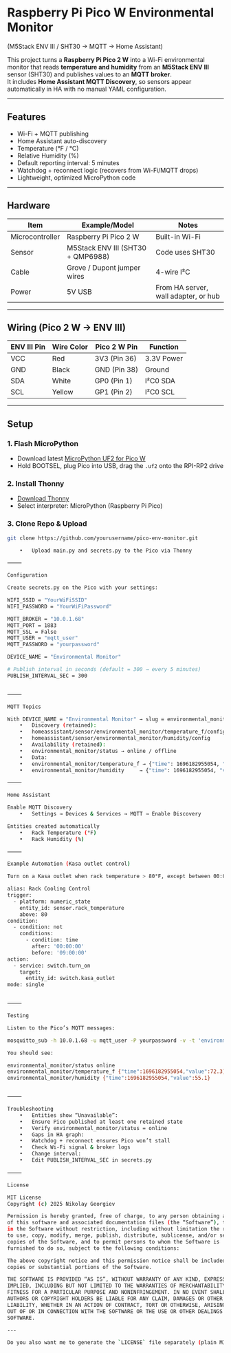 # Raspberry Pi Pico W Environmental Monitor  
(M5Stack ENV III / SHT30 → MQTT → Home Assistant)

This project turns a **Raspberry Pi Pico 2 W** into a Wi-Fi environmental monitor that reads **temperature and humidity** from an **M5Stack ENV III** sensor (SHT30) and publishes values to an **MQTT broker**.  
It includes **Home Assistant MQTT Discovery**, so sensors appear automatically in HA with no manual YAML configuration.

---

## Features
- Wi-Fi + MQTT publishing
- Home Assistant auto-discovery
- Temperature (°F / °C)
- Relative Humidity (%)
- Default reporting interval: 5 minutes
- Watchdog + reconnect logic (recovers from Wi-Fi/MQTT drops)
- Lightweight, optimized MicroPython code

---

## Hardware

| Item                         | Example/Model | Notes                          |
|------------------------------|---------------|--------------------------------|
| Microcontroller              | Raspberry Pi Pico 2 W | Built-in Wi-Fi |
| Sensor                       | M5Stack ENV III (SHT30 + QMP6988) | Code uses SHT30 |
| Cable                        | Grove / Dupont jumper wires | 4-wire I²C |
| Power                        | 5V USB | From HA server, wall adapter, or hub |

---

## Wiring (Pico 2 W → ENV III)

| ENV III Pin | Wire Color | Pico 2 W Pin | Function |
|-------------|------------|--------------|----------|
| VCC         | Red        | 3V3 (Pin 36) | 3.3V Power |
| GND         | Black      | GND (Pin 38) | Ground |
| SDA         | White      | GP0 (Pin 1)  | I²C0 SDA |
| SCL         | Yellow     | GP1 (Pin 2)  | I²C0 SCL |

---

## Setup

### 1. Flash MicroPython
- Download latest [MicroPython UF2 for Pico W](https://micropython.org/download/rp2-pico-w/)
- Hold BOOTSEL, plug Pico into USB, drag the `.uf2` onto the RPI-RP2 drive

### 2. Install Thonny
- [Download Thonny](https://thonny.org/)  
- Select interpreter: MicroPython (Raspberry Pi Pico)

### 3. Clone Repo & Upload
```bash
git clone https://github.com/yourusername/pico-env-monitor.git

	•	Upload main.py and secrets.py to the Pico via Thonny

⸻

Configuration

Create secrets.py on the Pico with your settings:

WIFI_SSID = "YourWiFiSSID"
WIFI_PASSWORD = "YourWiFiPassword"

MQTT_BROKER = "10.0.1.68"
MQTT_PORT = 1883
MQTT_SSL = False
MQTT_USER = "mqtt_user"
MQTT_PASSWORD = "yourpassword"

DEVICE_NAME = "Environmental Monitor"

# Publish interval in seconds (default = 300 → every 5 minutes)
PUBLISH_INTERVAL_SEC = 300


⸻

MQTT Topics

With DEVICE_NAME = "Environmental Monitor" → slug = environmental_monitor
	•	Discovery (retained):
	•	homeassistant/sensor/environmental_monitor/temperature_f/config
	•	homeassistant/sensor/environmental_monitor/humidity/config
	•	Availability (retained):
	•	environmental_monitor/status → online / offline
	•	Data:
	•	environmental_monitor/temperature_f → {"time": 1696182955054, "value": 72.3}
	•	environmental_monitor/humidity     → {"time": 1696182955054, "value": 55.1}

⸻

Home Assistant

Enable MQTT Discovery
	•	Settings → Devices & Services → MQTT → Enable Discovery

Entities created automatically
	•	Rack Temperature (°F)
	•	Rack Humidity (%)

⸻

Example Automation (Kasa outlet control)

Turn on a Kasa outlet when rack temperature > 80°F, except between 00:00–09:00.

alias: Rack Cooling Control
trigger:
  - platform: numeric_state
    entity_id: sensor.rack_temperature
    above: 80
condition:
  - condition: not
    conditions:
      - condition: time
        after: '00:00:00'
        before: '09:00:00'
action:
  - service: switch.turn_on
    target:
      entity_id: switch.kasa_outlet
mode: single


⸻

Testing

Listen to the Pico’s MQTT messages:

mosquitto_sub -h 10.0.1.68 -u mqtt_user -P yourpassword -v -t 'environmental_monitor/#'

You should see:

environmental_monitor/status online
environmental_monitor/temperature_f {"time":1696182955054,"value":72.3}
environmental_monitor/humidity {"time":1696182955054,"value":55.1}


⸻

Troubleshooting
	•	Entities show “Unavailable”:
	•	Ensure Pico published at least one retained state
	•	Verify environmental_monitor/status = online
	•	Gaps in HA graph:
	•	Watchdog + reconnect ensures Pico won’t stall
	•	Check Wi-Fi signal & broker logs
	•	Change interval:
	•	Edit PUBLISH_INTERVAL_SEC in secrets.py

⸻

License

MIT License
Copyright (c) 2025 Nikolay Georgiev

Permission is hereby granted, free of charge, to any person obtaining a copy
of this software and associated documentation files (the “Software”), to deal
in the Software without restriction, including without limitation the rights
to use, copy, modify, merge, publish, distribute, sublicense, and/or sell
copies of the Software, and to permit persons to whom the Software is
furnished to do so, subject to the following conditions:

The above copyright notice and this permission notice shall be included in all
copies or substantial portions of the Software.

THE SOFTWARE IS PROVIDED “AS IS”, WITHOUT WARRANTY OF ANY KIND, EXPRESS OR
IMPLIED, INCLUDING BUT NOT LIMITED TO THE WARRANTIES OF MERCHANTABILITY,
FITNESS FOR A PARTICULAR PURPOSE AND NONINFRINGEMENT. IN NO EVENT SHALL THE
AUTHORS OR COPYRIGHT HOLDERS BE LIABLE FOR ANY CLAIM, DAMAGES OR OTHER
LIABILITY, WHETHER IN AN ACTION OF CONTRACT, TORT OR OTHERWISE, ARISING FROM,
OUT OF OR IN CONNECTION WITH THE SOFTWARE OR THE USE OR OTHER DEALINGS IN THE
SOFTWARE.

---

Do you also want me to generate the `LICENSE` file separately (plain MIT text), or just keep it embedded in the README?